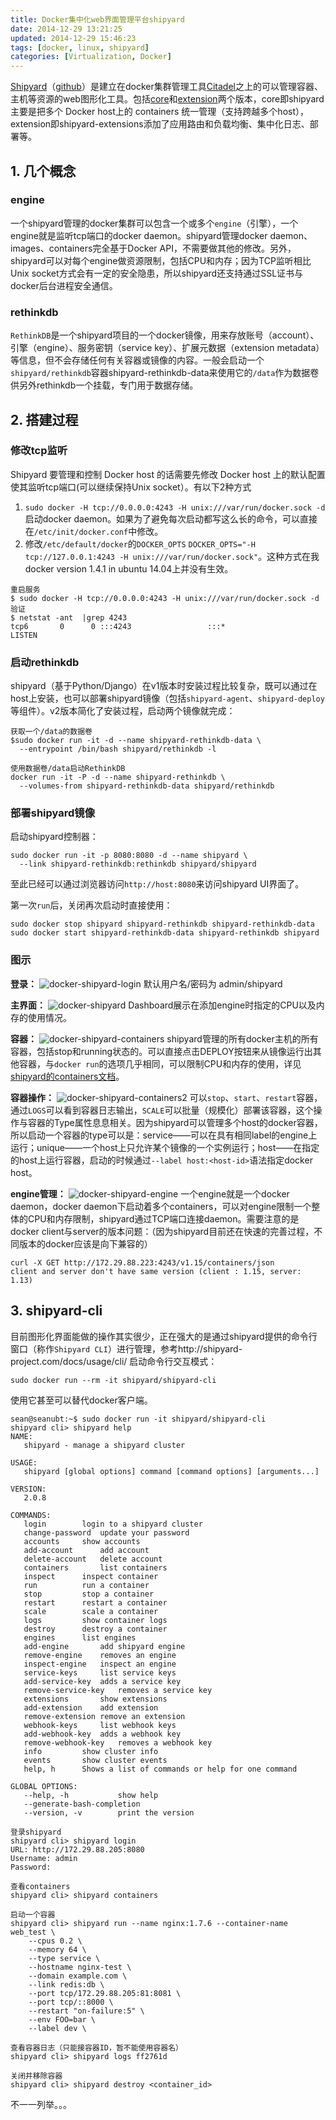 ```yaml
---
title: Docker集中化web界面管理平台shipyard
date: 2014-12-29 13:21:25
updated: 2014-12-29 15:46:23
tags: [docker, linux, shipyard]
categories: [Virtualization, Docker]
---
```


[Shipyard](http://shipyard-project.com/)（[github](https://github.com/shipyard/shipyard)）是建立在docker集群管理工具[Citadel](https://github.com/citadel/citadel)之上的可以管理容器、主机等资源的web图形化工具。包括[core](https://github.com/shipyard/shipyard)和[extension](https://github.com/shipyard/shipyard-extensions)两个版本，core即shipyard主要是把多个 Docker host上的 containers 统一管理（支持跨越多个host），extension即shipyard-extensions添加了应用路由和负载均衡、集中化日志、部署等。

## 1. 几个概念 ##
### engine ###
一个shipyard管理的docker集群可以包含一个或多个`engine`（引擎），一个engine就是监听tcp端口的docker daemon。shipyard管理docker daemon、images、containers完全基于Docker API，不需要做其他的修改。另外，shipyard可以对每个engine做资源限制，包括CPU和内存；因为TCP监听相比Unix socket方式会有一定的安全隐患，所以shipyard还支持通过SSL证书与docker后台进程安全通信。

### rethinkdb ###
`RethinkDB`是一个shipyard项目的一个docker镜像，用来存放账号（account）、引擎（engine）、服务密钥（service key）、扩展元数据（extension metadata）等信息，但不会存储任何有关容器或镜像的内容。一般会启动一个`shipyard/rethinkdb`容器shipyard-rethinkdb-data来使用它的`/data`作为数据卷供另外rethinkdb一个挂载，专门用于数据存储。

## 2. 搭建过程 ##

### 修改tcp监听 ###
Shipyard 要管理和控制 Docker host 的话需要先修改 Docker host 上的默认配置使其监听tcp端口(可以继续保持Unix socket）。有以下2种方式

1. `sudo docker -H tcp://0.0.0.0:4243 -H unix:///var/run/docker.sock -d` 启动docker daemon。如果为了避免每次启动都写这么长的命令，可以直接在`/etc/init/docker.conf`中修改。
2. 修改`/etc/default/docker`的`DOCKER_OPTS`
 `DOCKER_OPTS="-H tcp://127.0.0.1:4243 -H unix:///var/run/docker.sock"`。这种方式在我docker version 1.4.1 in ubuntu 14.04上并没有生效。

<!-- more -->

```
重启服务
$ sudo docker -H tcp://0.0.0.0:4243 -H unix:///var/run/docker.sock -d
验证
$ netstat -ant  |grep 4243
tcp6       0      0 :::4243                 :::*                    LISTEN
``` 
### 启动rethinkdb ###
shipyard（基于Python/Django）在v1版本时安装过程比较复杂，既可以通过在host上安装，也可以部署shipyard镜像（包括`shipyard-agent`、`shipyard-deploy`等组件）。v2版本简化了安装过程，启动两个镜像就完成：

```
获取一个/data的数据卷
$sudo docker run -it -d --name shipyard-rethinkdb-data \
  --entrypoint /bin/bash shipyard/rethinkdb -l

使用数据卷/data启动RethinkDB
docker run -it -P -d --name shipyard-rethinkdb \
  --volumes-from shipyard-rethinkdb-data shipyard/rethinkdb
```
### 部署shipyard镜像 ###
启动shipyard控制器：
```
sudo docker run -it -p 8080:8080 -d --name shipyard \
  --link shipyard-rethinkdb:rethinkdb shipyard/shipyard
```
至此已经可以通过浏览器访问`http://host:8080`来访问shipyard UI界面了。

第一次`run`后，关闭再次启动时直接使用：
```
sudo docker stop shipyard shipyard-rethinkdb shipyard-rethinkdb-data
sudo docker start shipyard-rethinkdb-data shipyard-rethinkdb shipyard
```

### 图示 ###
**登录：**
![docker-shipyard-login][1]
默认用户名/密码为 admin/shipyard

**主界面：**
![docker-shipyard][2]
Dashboard展示在添加engine时指定的CPU以及内存的使用情况。

**容器：**
![docker-shipyard-containers][3]
shipyard管理的所有docker主机的所有容器，包括stop和running状态的。可以直接点击DEPLOY按钮来从镜像运行出其他容器，与`docker run`的选项几乎相同，可以限制CPU和内存的使用，详见[shipyard的containers文档](http://shipyard-project.com/docs/containers/)。

**容器操作：**
![docker-shipyard-containers2][4]
可以`stop`、`start`、`restart`容器，通过`LOGS`可以看到容器日志输出，`SCALE`可以批量（规模化）部署该容器，这个操作与容器的Type属性息息相关。因为shipyard可以管理多个host的docker容器，所以启动一个容器的type可以是：service——可以在具有相同label的engine上运行；unique——一个host上只允许某个镜像的一个实例运行；host——在指定的host上运行容器，启动的时候通过`--label host:<host-id>`语法指定docker host。

**engine管理：**
![docker-shipyard-engine][5]
一个engine就是一个docker daemon，docker daemon下启动着多个containers，可以对engine限制一个整体的CPU和内存限制，shipyard通过TCP端口连接daemon。需要注意的是docker client与server的版本问题：（因为shipyard目前还在快速的完善过程，不同版本的docker应该是向下兼容的）
```
curl -X GET http://172.29.88.223:4243/v1.15/containers/json
client and server don't have same version (client : 1.15, server: 1.13)
```

## 3. shipyard-cli ##
目前图形化界面能做的操作其实很少，正在强大的是通过shipyard提供的命令行窗口（称作`Shipyard CLI`）进行管理，参考http://shipyard-project.com/docs/usage/cli/
启动命令行交互模式：

    sudo docker run --rm -it shipyard/shipyard-cli

使用它甚至可以替代docker客户端。

```
sean@seanubt:~$ sudo docker run -it shipyard/shipyard-cli
shipyard cli> shipyard help
NAME:
   shipyard - manage a shipyard cluster

USAGE:
   shipyard [global options] command [command options] [arguments...]

VERSION:
   2.0.8

COMMANDS:
   login		login to a shipyard cluster
   change-password	update your password
   accounts		show accounts
   add-account		add account
   delete-account	delete account
   containers		list containers
   inspect		inspect container
   run			run a container
   stop			stop a container
   restart		restart a container
   scale		scale a container
   logs			show container logs
   destroy		destroy a container
   engines		list engines
   add-engine		add shipyard engine
   remove-engine	removes an engine
   inspect-engine	inspect an engine
   service-keys		list service keys
   add-service-key	adds a service key
   remove-service-key	removes a service key
   extensions		show extensions
   add-extension	add extension
   remove-extension	remove an extension
   webhook-keys		list webhook keys
   add-webhook-key	adds a webhook key
   remove-webhook-key	removes a webhook key
   info			show cluster info
   events		show cluster events
   help, h		Shows a list of commands or help for one command
   
GLOBAL OPTIONS:
   --help, -h			show help
   --generate-bash-completion	
   --version, -v		print the version

登录shipyard
shipyard cli> shipyard login
URL: http://172.29.88.205:8080
Username: admin
Password:

查看containers
shipyard cli> shipyard containers

启动一个容器
shipyard cli> shipyard run --name nginx:1.7.6 --container-name web_test \
    --cpus 0.2 \
    --memory 64 \
    --type service \
    --hostname nginx-test \
    --domain example.com \
    --link redis:db \
    --port tcp/172.29.88.205:81:8081 \
    --port tcp/::8000 \
    --restart "on-failure:5" \
    --env FOO=bar \
    --label dev \

查看容器日志（只能接容器ID，暂不能使用容器名）
shipyard cli> shipyard logs ff2761d

关闭并移除容器
shipyard cli> shipyard destroy <container_id>
```
不一一列举。。。

  
  [1]: http://github.com/seanlook/sean-notes-comment/raw/main/static/docker-shipyard-login.png
  [2]: http://github.com/seanlook/sean-notes-comment/raw/main/static/docker-shipyard.png
  [3]: http://github.com/seanlook/sean-notes-comment/raw/main/static/docker-shipyard-containers.png
  [4]: http://github.com/seanlook/sean-notes-comment/raw/main/static/docker-shipyard-containers2.png
  [5]: http://github.com/seanlook/sean-notes-comment/raw/main/static/docker-shipyard-engine.png
